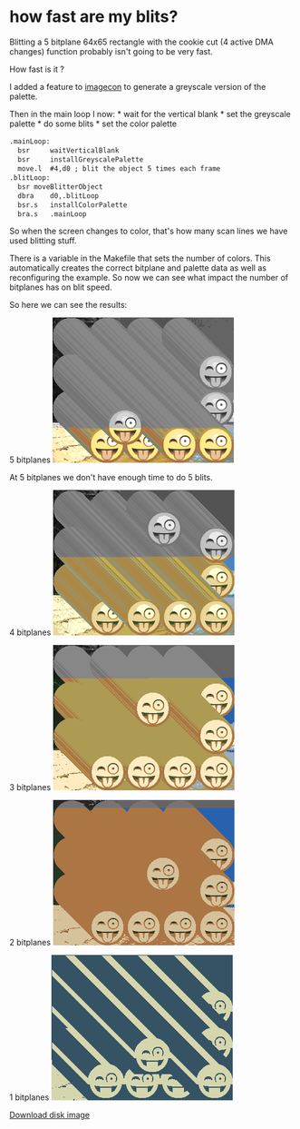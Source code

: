 how fast are my blits?
======================

Blitting a 5 bitplane 64x65 rectangle with the cookie cut (4 active DMA changes) function probably isn't going to be very fast.

How fast is it ?

I added a feature to [imagecon](../tools/imagecon) to generate a greyscale version of the palette.

Then in the main loop I now:
     * wait for the vertical blank
     * set the greyscale palette
     * do some blits
     * set the color palette

  ```
.mainLoop:
	bsr 	waitVerticalBlank
	bsr     installGreyscalePalette
	move.l	#4,d0 ; blit the object 5 times each frame
.blitLoop:
	bsr	moveBlitterObject
	dbra	d0,.blitLoop
	bsr.s	installColorPalette
	bra.s	.mainLoop
```

So when the screen changes to color, that's how many scan lines we have used blitting stuff.

There is a variable in the Makefile that sets the number of colors. This automatically creates the correct bitplane and palette data as well as reconfiguring the example. So now we can see what impact the number of bitplanes has on blit speed.

So here we can see the results:

5 bitplanes
![5 bitplanes](5bitplanes-screenshot.png?raw=true)

At 5 bitplanes we don't have enough time to do 5 blits.

4 bitplanes
![4 bitplanes](4bitplanes-screenshot.png?raw=true)

3 bitplanes
![3 bitplanes](3bitplanes-screenshot.png?raw=true)

2 bitplanes
![5 bitplanes](2bitplanes-screenshot.png?raw=true)

1 bitplanes
![5 bitplanes](1bitplanes-screenshot.png?raw=true)

[Download disk image](bin/blit_speed.adf?raw=true)


